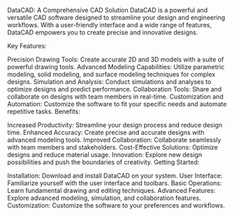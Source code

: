 DataCAD: A Comprehensive CAD Solution
DataCAD is a powerful and versatile CAD software designed to streamline your design and engineering workflows. With a user-friendly interface and a wide range of features, DataCAD empowers you to create precise and innovative designs.

Key Features:

Precision Drawing Tools: Create accurate 2D and 3D models with a suite of powerful drawing tools.
Advanced Modeling Capabilities: Utilize parametric modeling, solid modeling, and surface modeling techniques for complex designs.
Simulation and Analysis: Conduct simulations and analyses to optimize designs and predict performance.
Collaboration Tools: Share and collaborate on designs with team members in real-time.
Customization and Automation: Customize the software to fit your specific needs and automate repetitive tasks.
Benefits:

Increased Productivity: Streamline your design process and reduce design time.
Enhanced Accuracy: Create precise and accurate designs with advanced modeling tools.
Improved Collaboration: Collaborate seamlessly with team members and stakeholders.
Cost-Effective Solutions: Optimize designs and reduce material usage.
Innovation: Explore new design possibilities and push the boundaries of creativity.
Getting Started:

Installation: Download and install DataCAD on your system.
User Interface: Familiarize yourself with the user interface and toolbars.
Basic Operations: Learn fundamental drawing and editing techniques.
Advanced Features: Explore advanced modeling, simulation, and collaboration features.
Customization: Customize the software to your preferences and workflows.
